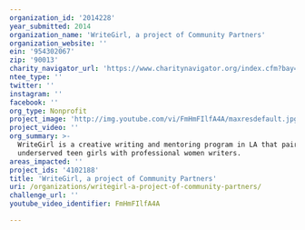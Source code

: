 ```yaml
---
organization_id: '2014228'
year_submitted: 2014
organization_name: 'WriteGirl, a project of Community Partners'
organization_website: ''
ein: '954302067'
zip: '90013'
charity_navigator_url: 'https://www.charitynavigator.org/index.cfm?bay=search.profile&ein=954302067'
ntee_type: ''
twitter: ''
instagram: ''
facebook: ''
org_type: Nonprofit
project_image: 'http://img.youtube.com/vi/FmHmFIlfA4A/maxresdefault.jpg'
project_video: ''
org_summary: >-
  WriteGirl is a creative writing and mentoring program in LA that pairs
  underserved teen girls with professional women writers.
areas_impacted: ''
project_ids: '4102188'
title: 'WriteGirl, a project of Community Partners'
uri: /organizations/writegirl-a-project-of-community-partners/
challenge_url: ''
youtube_video_identifier: FmHmFIlfA4A

---
```

